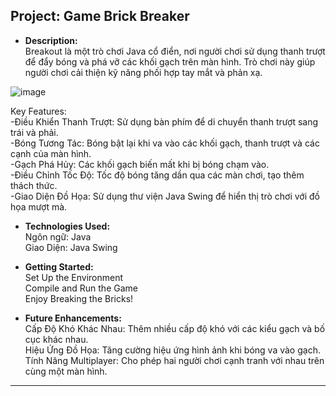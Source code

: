 Project: Game Brick Breaker
------------------------------------------------------------------------------------------------------------------------

- **Description:** <br>
  Breakout là một trò chơi Java cổ điển, nơi người chơi sử dụng thanh trượt để đẩy bóng và phá vỡ các khối gạch trên màn hình. Trò chơi này giúp người chơi cải thiện kỹ năng phối hợp tay mắt và phản xạ.

![image](https://github.com/user-attachments/assets/29049998-22c9-47e1-ac9c-2ee7cc6524b1)



  Key Features:<br>
    -Điều Khiển Thanh Trượt: Sử dụng bàn phím để di chuyển thanh trượt sang trái và phải.<br>
    -Bóng Tương Tác: Bóng bật lại khi va vào các khối gạch, thanh trượt và các cạnh của màn hình.<br>
    -Gạch Phá Hủy: Các khối gạch biến mất khi bị bóng chạm vào.<br>
    -Điều Chỉnh Tốc Độ: Tốc độ bóng tăng dần qua các màn chơi, tạo thêm thách thức.<br>
    -Giao Diện Đồ Họa: Sử dụng thư viện Java Swing để hiển thị trò chơi với đồ họa mượt mà.<br>


- **Technologies Used:** <br>
  Ngôn ngữ: Java<br>
  Giao Diện: Java Swing<br>


- **Getting Started:** <br>
  Set Up the Environment<br>
  Compile and Run the Game<br>
  Enjoy Breaking the Bricks!<br>

- **Future Enhancements:** <br>
  Cấp Độ Khó Khác Nhau: Thêm nhiều cấp độ khó với các kiểu gạch và bố cục khác nhau.<br>
  Hiệu Ứng Đồ Họa: Tăng cường hiệu ứng hình ảnh khi bóng va vào gạch.<br>
  Tính Năng Multiplayer: Cho phép hai người chơi cạnh tranh với nhau trên cùng một màn hình.<br>

------------------------------------------------------------------------------------------------------------------------------------------
